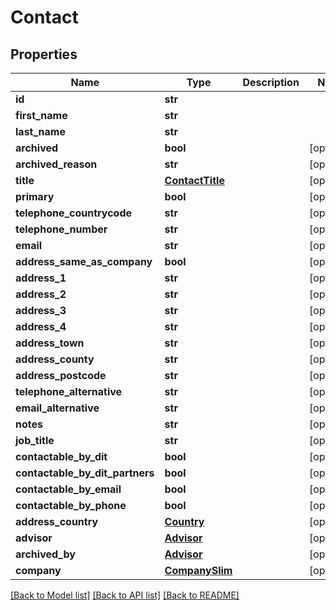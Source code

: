 # Contact

## Properties
Name | Type | Description | Notes
------------ | ------------- | ------------- | -------------
**id** | **str** |  | 
**first_name** | **str** |  | 
**last_name** | **str** |  | 
**archived** | **bool** |  | [optional] 
**archived_reason** | **str** |  | [optional] 
**title** | [**ContactTitle**](ContactTitle.md) |  | [optional] 
**primary** | **bool** |  | [optional] 
**telephone_countrycode** | **str** |  | [optional] 
**telephone_number** | **str** |  | [optional] 
**email** | **str** |  | [optional] 
**address_same_as_company** | **bool** |  | [optional] 
**address_1** | **str** |  | [optional] 
**address_2** | **str** |  | [optional] 
**address_3** | **str** |  | [optional] 
**address_4** | **str** |  | [optional] 
**address_town** | **str** |  | [optional] 
**address_county** | **str** |  | [optional] 
**address_postcode** | **str** |  | [optional] 
**telephone_alternative** | **str** |  | [optional] 
**email_alternative** | **str** |  | [optional] 
**notes** | **str** |  | [optional] 
**job_title** | **str** |  | [optional] 
**contactable_by_dit** | **bool** |  | [optional] 
**contactable_by_dit_partners** | **bool** |  | [optional] 
**contactable_by_email** | **bool** |  | [optional] 
**contactable_by_phone** | **bool** |  | [optional] 
**address_country** | [**Country**](Country.md) |  | [optional] 
**advisor** | [**Advisor**](Advisor.md) |  | [optional] 
**archived_by** | [**Advisor**](Advisor.md) |  | [optional] 
**company** | [**CompanySlim**](CompanySlim.md) |  | [optional] 

[[Back to Model list]](../README.md#documentation-for-models) [[Back to API list]](../README.md#documentation-for-api-endpoints) [[Back to README]](../README.md)


